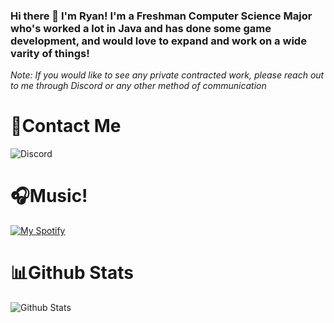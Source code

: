 ### Hi there 👋 I'm Ryan! I'm a Freshman Computer Science Major who's worked a lot in Java and has done some game development, and would love to expand and work on a wide varity of things!

_Note: If you would like to see any private contracted work, please reach out to me through Discord or any other method of communication_

# 📨Contact Me 
![Discord](https://discord-readme-badge.vercel.app/api?id=151474463550996480)


# 🎧Music!
[![My Spotify](https://spotify-github-profile.vercel.app/api/view?uid=ryano_1310&cover_image=false&theme=default&bar_color=53b14f&bar_color_cover=true)](https://spotify-github-profile.vercel.app/api/view?uid=ryano_1310&redirect=true)


# 📊Github Stats
![Github Stats](https://github-readme-stats.vercel.app/api?username=therealryguy&show_icons=true&theme=github_dark)
